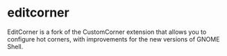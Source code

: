 # editcorner
EditCorner is a fork of the CustomCorner extension that allows you to configure hot corners, with improvements for the new versions of GNOME Shell.
